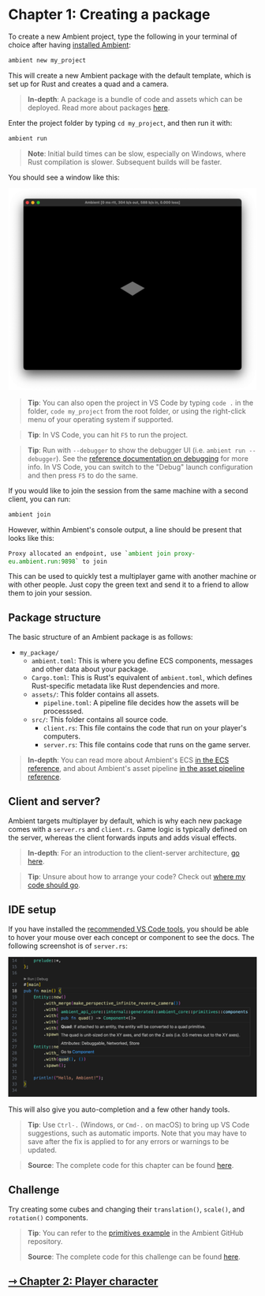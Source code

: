 # Chapter 1: Creating a package

To create a new Ambient project, type the following in your terminal of choice after having [installed Ambient](../../user/installing.md):

```sh
ambient new my_project
```

This will create a new Ambient package with the default template, which is set up for Rust and creates a quad and a camera.

> **In-depth**: A package is a bundle of code and assets which can be deployed. Read more about packages [here](../../reference/package.md).

Enter the project folder by typing `cd my_project`, and then run it with:

```sh
ambient run
```

> **Note**: Initial build times can be slow, especially on Windows, where Rust compilation is slower. Subsequent builds will be faster.

You should see a window like this:

![Ambient window](template.png)

> **Tip**: You can also open the project in VS Code by typing `code .` in the folder, `code my_project` from the root folder, or using the right-click menu of your operating system if supported.

> **Tip**: In VS Code, you can hit `F5` to run the project.

> **Tip**: Run with `--debugger` to show the debugger UI (i.e. `ambient run --debugger`). See the [reference documentation on debugging](../../user/debugging.md) for more info.
> In VS Code, you can switch to the "Debug" launch configuration and then press `F5` to do the same.

If you would like to join the session from the same machine with a second client, you can run:

```sh
ambient join
```

However, within Ambient's console output, a line should be present that looks like this:

<pre><code>Proxy allocated an endpoint, use `<span style="color:green">ambient join proxy-eu.ambient.run:9898</span>` to join</code></pre>

This can be used to quickly test a multiplayer game with another machine or with other people. Just copy the green text and send it to a friend to allow them to join your session.

## Package structure

The basic structure of an Ambient package is as follows:

- `my_package/`
  - `ambient.toml`: This is where you define ECS components, messages and other data about your package.
  - `Cargo.toml`: This is Rust's equivalent of `ambient.toml`, which defines Rust-specific metadata like Rust dependencies and more.
  - `assets/`: This folder contains all assets.
    - `pipeline.toml`: A pipeline file decides how the assets will be processsed.
  - `src/`: This folder contains all source code.
    - `client.rs`: This file contains the code that run on your player's computers.
    - `server.rs`: This file contains code that runs on the game server.

> **In-depth**: You can read more about Ambient's ECS [in the ECS reference](../../reference/ecs.md), and about Ambient's asset pipeline [in the asset pipeline reference](../../reference/asset_pipeline.md).

## Client and server?

Ambient targets multiplayer by default, which is why each new package comes with a `server.rs` and `client.rs`. Game logic is typically defined on the server, whereas the client forwards inputs and adds visual effects.

> **In-depth**: For an introduction to the client-server architecture, [go here](../../user/overview.md).

> **Tip**: Unsure about how to arrange your code? Check out [where my code should go](../../reference/faq.md#should-my-code-go-on-the-client-or-the-server).

## IDE setup

If you have installed the [recommended VS Code tools](../../user/setting_up_ide.md), you should be able to hover your mouse over each concept or component to see the docs. The following screenshot is of `server.rs`:

![Code hint](hint.png)

This will also give you auto-completion and a few other handy tools.

> **Tip**: Use `Ctrl-.` (Windows, or `Cmd-.` on macOS) to bring up VS Code suggestions, such as automatic imports. Note that you may have to save after the fix is applied to for any errors or warnings to be updated.

> **Source**: The complete code for this chapter can be found [here](https://github.com/AmbientRun/TutorialProject/tree/chapter-1).

## Challenge

Try creating some cubes and changing their `translation()`, `scale()`, and `rotation()` components.

> **Tip**: You can refer to the [primitives example](https://github.com/AmbientRun/Ambient/blob/main/guest/rust/examples/basics/primitives/src/server.rs) in the Ambient GitHub repository.
>
> **Source**: The complete code for this challenge can be found [here](https://github.com/AmbientRun/TutorialProject/tree/chapter-1-challenge).

## [⇾ Chapter 2: Player character](./2_player_character.md)
